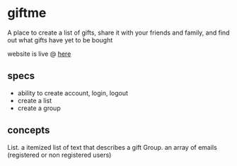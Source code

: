 # giftme
A place to create a list of gifts, share it with your friends and family, and find out what gifts have yet to be bought

website is live @ [here](https://giftme.isaacadams.me/)

## specs

- ability to create account, login, logout
- create a list
- create a group

## concepts

List. a itemized list of text that describes a gift
Group. an array of emails (registered or non registered users)

